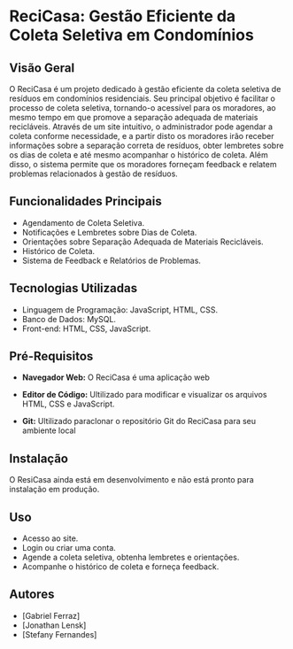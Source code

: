 # ReciCasa: Gestão Eficiente da Coleta Seletiva em Condomínios

## Visão Geral

O ReciCasa é um projeto dedicado à gestão eficiente da coleta seletiva de resíduos em condomínios residenciais. Seu principal objetivo é facilitar o processo de coleta seletiva, tornando-o acessível para os moradores, ao mesmo tempo em que promove a separação adequada de materiais recicláveis. Através de um site intuitivo, o administrador pode agendar a coleta conforme necessidade, e a partir disto os moradores irão receber informações sobre a separação correta de resíduos, obter lembretes sobre os dias de coleta e até mesmo acompanhar o histórico de coleta. Além disso, o sistema permite que os moradores forneçam feedback e relatem problemas relacionados à gestão de resíduos.

## Funcionalidades Principais

- Agendamento de Coleta Seletiva.
- Notificações e Lembretes sobre Dias de Coleta.
- Orientações sobre Separação Adequada de Materiais Recicláveis.
- Histórico de Coleta.
- Sistema de Feedback e Relatórios de Problemas.

## Tecnologias Utilizadas

- Linguagem de Programação: JavaScript, HTML, CSS.
- Banco de Dados: MySQL.
- Front-end: HTML, CSS, JavaScript.

## Pré-Requisitos

- **Navegador Web:** O ReciCasa é uma aplicação web
  
- **Editor de Código:** Ultilizado para modificar e visualizar os arquivos HTML, CSS e JavaScript. 

- **Git:** Ultilizado paraclonar o repositório Git do ReciCasa para seu ambiente local

## Instalação

O ResiCasa ainda está em desenvolvimento e não está pronto para instalação em produção. 

## Uso

- Acesso ao site.
- Login ou criar uma conta.
- Agende a coleta seletiva, obtenha lembretes e orientações.
- Acompanhe o histórico de coleta e forneça feedback.

## Autores

- [Gabriel Ferraz]
- [Jonathan Lensk]
- [Stefany Fernandes]



